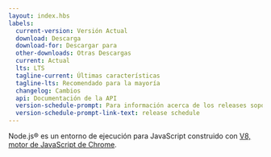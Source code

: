 ```yaml
---
layout: index.hbs
labels:
  current-version: Versión Actual
  download: Descarga
  download-for: Descargar para
  other-downloads: Otras Descargas
  current: Actual
  lts: LTS
  tagline-current: Últimas características
  tagline-lts: Recomendado para la mayoría
  changelog: Cambios
  api: Documentación de la API
  version-schedule-prompt: Para información acerca de los releases soportados, mira
  version-schedule-prompt-link-text: release schedule
---
```


Node.js® es un entorno de ejecución para JavaScript construido con [V8, motor
de JavaScript de Chrome](https://v8.dev/).
